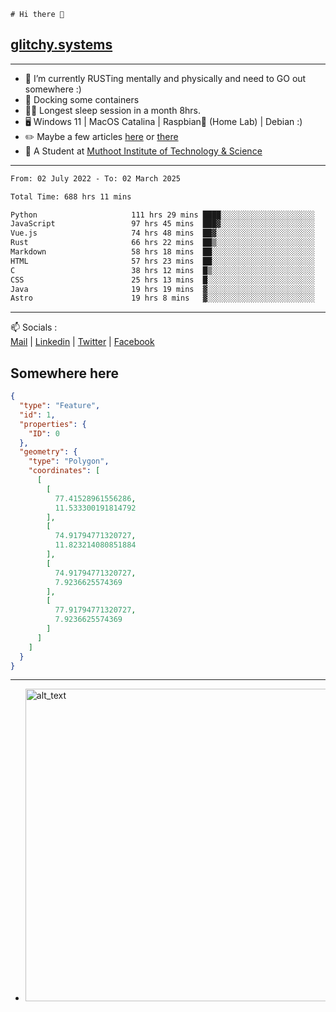 ```
# Hi there 👋
```
## [glitchy.systems](https://glitchy.systems)
---

- 🌱 I’m currently RUSTing mentally and physically and need to GO out somewhere :)
- 🐋 Docking some containers
- 😶‍🌫️ Longest sleep session in a month 8hrs.
- 🖥️ Windows 11 | MacOS Catalina | Raspbian🥧 (Home Lab) | Debian :)
- ✏️ Maybe a few articles [here](https://medium.com/@advaithnarayanan8) or [there](https://medium.com/@advaithnarayanan8)
- 📑 A Student at [Muthoot Institute of Technology & Science](https://mgmits.ac.in/)



---

<!--START_SECTION:waka-->

```txt
From: 02 July 2022 - To: 02 March 2025

Total Time: 688 hrs 11 mins

Python                     111 hrs 29 mins ████░░░░░░░░░░░░░░░░░░░░░   16.20 %
JavaScript                 97 hrs 45 mins  ███▓░░░░░░░░░░░░░░░░░░░░░   14.20 %
Vue.js                     74 hrs 48 mins  ██▓░░░░░░░░░░░░░░░░░░░░░░   10.87 %
Rust                       66 hrs 22 mins  ██▒░░░░░░░░░░░░░░░░░░░░░░   09.64 %
Markdown                   58 hrs 18 mins  ██░░░░░░░░░░░░░░░░░░░░░░░   08.47 %
HTML                       57 hrs 23 mins  ██░░░░░░░░░░░░░░░░░░░░░░░   08.34 %
C                          38 hrs 12 mins  █▒░░░░░░░░░░░░░░░░░░░░░░░   05.55 %
CSS                        25 hrs 13 mins  █░░░░░░░░░░░░░░░░░░░░░░░░   03.67 %
Java                       19 hrs 19 mins  ▓░░░░░░░░░░░░░░░░░░░░░░░░   02.81 %
Astro                      19 hrs 8 mins   ▓░░░░░░░░░░░░░░░░░░░░░░░░   02.78 %
```

<!--END_SECTION:waka-->

---

📫 Socials :<br>
[Mail](mailto:advaith@glitchy.systems) | [Linkedin](https://www.linkedin.com/in/advaith-narayanan-a72152214/) | [Twitter](https://twitter.com/advaithnarayan) | [Facebook](https://screenmessage.com/qinq)

## Somewhere here

```geojson
{
  "type": "Feature",
  "id": 1,
  "properties": {
    "ID": 0
  },
  "geometry": {
    "type": "Polygon",
    "coordinates": [
      [
        [
          77.41528961556286,
          11.533300191814792
        ],
        [
          74.91794771320727,
          11.823214080851884
        ],
        [
          74.91794771320727,
          7.9236625574369
        ],
        [
          77.91794771320727,
          7.9236625574369
        ]
      ]
    ]
  }
}
```


--- 
- [<img alt="alt_text" width="500px" src="https://valid.x86.fr/cache/banner/xv24bv-6.png" />](https://valid.x86.fr/xv24bv)


